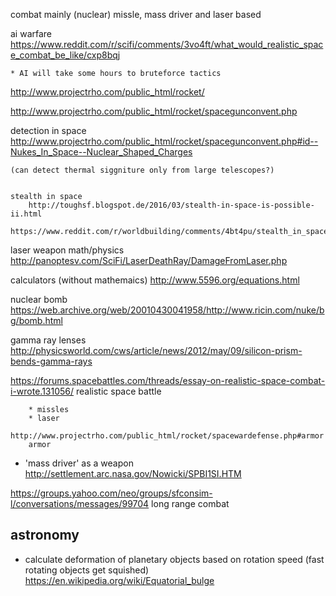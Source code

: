 combat mainly (nuclear) missle, mass driver and laser based

ai warfare
	https://www.reddit.com/r/scifi/comments/3vo4ft/what_would_realistic_space_combat_be_like/cxp8bqj

	* AI will take some hours to bruteforce tactics

http://www.projectrho.com/public_html/rocket/

http://www.projectrho.com/public_html/rocket/spacegunconvent.php



detection in space
	http://www.projectrho.com/public_html/rocket/spacegunconvent.php#id--Nukes_In_Space--Nuclear_Shaped_Charges

	(can detect thermal siggniture only from large telescopes?)


	stealth in space
		http://toughsf.blogspot.de/2016/03/stealth-in-space-is-possible-ii.html
		https://www.reddit.com/r/worldbuilding/comments/4bt4pu/stealth_in_space_is_possible_ii_sf_worldbuilding/

laser weapon math/physics
	http://panoptesv.com/SciFi/LaserDeathRay/DamageFromLaser.php

calculators (without mathemaics)
http://www.5596.org/equations.html


nuclear bomb
	https://web.archive.org/web/20010430041958/http://www.ricin.com/nuke/bg/bomb.html


gamma ray lenses
	http://physicsworld.com/cws/article/news/2012/may/09/silicon-prism-bends-gamma-rays


https://forums.spacebattles.com/threads/essay-on-realistic-space-combat-i-wrote.131056/
	realistic space battle

		* missles
		* laser

	http://www.projectrho.com/public_html/rocket/spacewardefense.php#armor
		armor

* 'mass driver' as a weapon
	http://settlement.arc.nasa.gov/Nowicki/SPBI1SI.HTM


https://groups.yahoo.com/neo/groups/sfconsim-l/conversations/messages/99704
	long range combat



astronomy
----

* calculate deformation of planetary objects based on rotation speed (fast rotating objects get squished)
	https://en.wikipedia.org/wiki/Equatorial_bulge
	